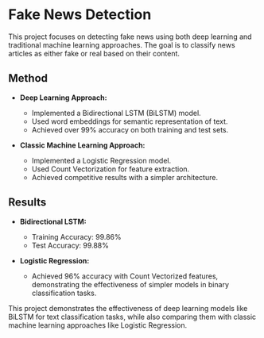 # Fake News Detection

This project focuses on detecting fake news using both deep learning and traditional machine learning approaches. The goal is to classify news articles as either fake or real based on their content.

## Method
- **Deep Learning Approach:**
  - Implemented a Bidirectional LSTM (BiLSTM) model.
  - Used word embeddings for semantic representation of text.
  - Achieved over 99% accuracy on both training and test sets.

- **Classic Machine Learning Approach:**
  - Implemented a Logistic Regression model.
  - Used Count Vectorization for feature extraction.
  - Achieved competitive results with a simpler architecture.

## Results
- **Bidirectional LSTM:**
  - Training Accuracy: 99.86%
  - Test Accuracy: 99.88%

- **Logistic Regression:**
  - Achieved 96% accuracy with Count Vectorized features, demonstrating the effectiveness of simpler models in binary classification tasks.

This project demonstrates the effectiveness of deep learning models like BiLSTM for text classification tasks, while also comparing them with classic machine learning approaches like Logistic Regression.
